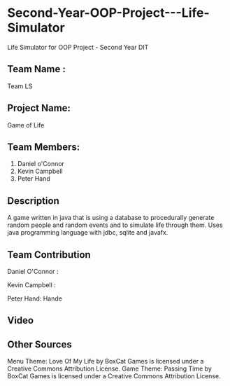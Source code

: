 # Second-Year-OOP-Project---Life-Simulator
Life Simulator for OOP Project - Second Year DIT

Team Name :
-----------
Team LS

Project Name: 
------------
Game of Life

Team Members:
-------------
1) Daniel o'Connor
2) Kevin Campbell
3) Peter Hand

Description
-----------
A game written in java that is using a database to procedurally 
generate random people and random events and to simulate life through them. 
Uses java programming language with jdbc, sqlite and javafx.

Team Contribution
-----------------
Daniel O'Connor :

Kevin Campbell :

Peter Hand:
Hande

Video
------

Other Sources
-------------
Menu Theme:
Love Of My Life by BoxCat Games is licensed under a Creative Commons Attribution License. 
Game Theme:
Passing Time by BoxCat Games is licensed under a Creative Commons Attribution License.
